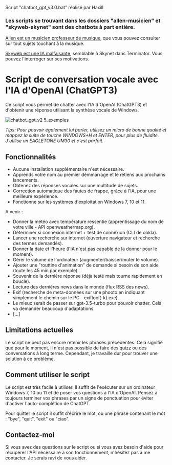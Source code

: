 Script "chatbot_gpt_v3.0.bat" réalisé par Haxill

### Les scripts se trouvant dans les dossiers "allen-musicien" et "skyweb-skynet" sont des chatbots à part entière.
[Allen est un musicien professeur de musique](allen-musicien/Allen.bat), que vous pouvez consulter sur tout sujets touchant à la musique.

[Skyweb est une IA malfaisante](skyweb-skynet/Skyweb.bat), semblable à Skynet dans Terminator. Vous pouvez l'interroger sur ses motivations.


# Script de conversation vocale avec l'IA d'OpenAI (ChatGPT3)
Ce script vous permet de chatter avec l'IA d'OpenAI (ChatGPT3) et d'obtenir une réponse utilisant la synthèse vocale de Windows.

![chatbot_gpt_v2 5_exemples](https://user-images.githubusercontent.com/125899669/221325057-2b93c230-89eb-49cd-b2a2-b2dd8e83d82a.png)

*Tips: Pour pouvoir également lui parler, utilisez un micro de bonne qualité et mappez la suite de touche WINDOWS+H et ENTER, pour plus de fluidité. J'utilise un EAGLETONE UM30 et c'est parfait.*

## Fonctionnalités
* Aucune installation supplémentaire n'est nécessaire.
* Apprends votre nom au premier démmarrage et le retiens aux prochains lancements.
* Obtenez des réponses vocales sur une multitude de sujets.
* Correction automatique des fautes de frappe, grâce à l'IA, pour une meilleure expérience.
* Fonctionne sur les systèmes d'exploitation Windows 7, 10 et 11.

A venir :
* Donner la météo avec température ressentie (apprentissage du nom de votre ville - API openweathermap.org).
* Déterminer si connexion internet + test de connexion (CLI de ookla).
* Lancer une recherche sur internet (ouverture navigateur et recherche des termes demandés).
* Donner la date et l'heure (l'IA n'est pas capable de la donner pour le moment).
* Gérer le volume de l'ordinateur (augmenter/baisser/muter le volume).
* Ajouter une "routtine d'animation" de demande si besoin de son aide (toute les 45 min par exemple).
* Souvenir de la dernière réponse (déjà testé mais tourne rapidement en boucle).
* Lecture des dernières news dans le monde (flux RSS des news).
* Exif (recherche de meta-données sur une phooto en indiquant simplement le chemin sur le PC - exiftool(-k).exe).
* Le mieux serait de passer sur gpt-3.5-turbo pour pouvoir chatter. Celà va demander beaucoup d'adaptations.
* [...]

## Limitations actuelles
Le script ne peut pas encore retenir les phrases précédentes. Cela signifie que pour le moment, il n'est pas possible de faire des quizz ou des conversations à long terme. Cependant, je travaille dur pour trouver une solution à ce problème.

## Comment utiliser le script
Le script est très facile à utiliser. Il suffit de l'exécuter sur un ordinateur Windows 7, 10 ou 11 et de poser vos questions à l'IA d'OpenAI. Pensez à toujours terminer vos phrases par un signe de ponctuation pour éviter d'activer l'auto-complétion de ChatGPT.

Pour quitter le script il suffit d'écrire le mot, ou une phrase contenant le mot : "bye", "quit", "exit" ou "ciao".

## Contactez-moi
Si vous avez des questions sur le script ou si vous avez besoin d'aide pour récupérer l'API nécessaire à son fonctionnement, n'hésitez pas à me contacter. Je serais ravi de vous aider.
